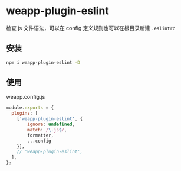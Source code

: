 # weapp-plugin-eslint

检查 js 文件语法，可以在 config 定义规则也可以在根目录新建 `.eslintrc`

## 安装

```bash
npm i weapp-plugin-eslint -D
```

## 使用
weapp.config.js

```js
module.exports = {
  plugins: [
    ['weapp-plugin-eslint', {
        ignore: undefined,
        match: /\.js$/,
        formatter,
        ...config
    }]，
    // 'weapp-plugin-eslint',
  ],
};
```